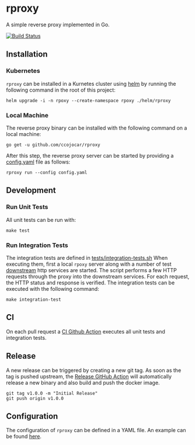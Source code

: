 # rproxy

A simple reverse proxy implemented in Go.

[![Build Status](https://github.com/ccojocar/rproxy/workflows/ci/badge.svg)](https://github.com/ccojocar/rproxy/actions?query=workflows%3Aci)

## Installation

### Kubernetes

`rproxy` can be installed in a Kurnetes cluster using [helm](https://helm.sh) by running the following command in the root of this project:

```
helm upgrade -i -n rpoxy --create-namespace rpoxy ./helm/rproxy
```

### Local Machine

The reverse proxy binary can be installed with the following command on a local machine:

```
go get -u github.com/ccojocar/rproxy
```

After this step, the reverse proxy server can be started by providing a [config.yaml](example.config.yaml) file as follows:

```
rproxy run --config config.yaml
```

## Development

### Run Unit Tests

All unit tests can be run with:
```
make test
```

### Run Integration Tests

The integration tests are defined in [tests/integration-tests.sh](test/integration-tests.sh) When executing them, first a local `rpoxy` server
along with a number of test [downstream](tests/downstream) http services are started. The script performs a few HTTP requests
through the proxy into the downstream services. For each request, the HTTP status and response is verified. The integration tests can be executed
with the following command:

```
make integration-test
```

## CI

On each pull request a [CI Github Action](.github/workflows/ci.yaml) executes all unit tests and integration tests.

## Release

A new release can be triggered by creating a new git tag. As soon as the tag is pushed upstream,
the [Release GitHub Action](.github/workflows/release.yml) will automatically release a new binary and also build and push the docker image.

```
git tag v1.0.0 -m "Initial Release"
git push origin v1.0.0
```


## Configuration

The configuration of `rproxy` can be defined in a YAML file. An example can be found [here](example.config.yaml).

